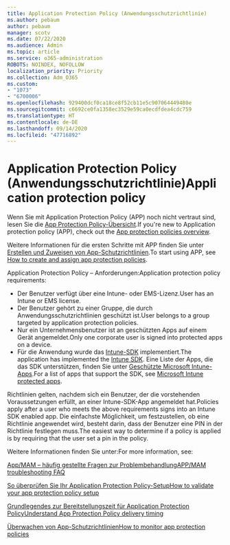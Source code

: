 ```yaml
---
title: Application Protection Policy (Anwendungsschutzrichtlinie)
ms.author: pebaum
author: pebaum
manager: scotv
ms.date: 07/22/2020
ms.audience: Admin
ms.topic: article
ms.service: o365-administration
ROBOTS: NOINDEX, NOFOLLOW
localization_priority: Priority
ms.collection: Adm_O365
ms.custom:
- "1073"
- "6700006"
ms.openlocfilehash: 929400dcf0ca18ce8f52cb11e5c907064449480e
ms.sourcegitcommit: c6692ce0fa1358ec3529e59ca0ecdfdea4cdc759
ms.translationtype: HT
ms.contentlocale: de-DE
ms.lasthandoff: 09/14/2020
ms.locfileid: "47716892"
---
```

# <a name="application-protection-policy"></a><span data-ttu-id="46b63-102">Application Protection Policy (Anwendungsschutzrichtlinie)</span><span class="sxs-lookup"><span data-stu-id="46b63-102">Application protection policy</span></span>

<span data-ttu-id="46b63-103">Wenn Sie mit Application Protection Policy (APP) noch nicht vertraut sind, lesen Sie die [App Protection Policy-Übersicht](https://docs.microsoft.com/intune/apps/app-protection-policy).</span><span class="sxs-lookup"><span data-stu-id="46b63-103">If you're new to Application protection policy (APP), check out the [App protection policies overview](https://docs.microsoft.com/intune/apps/app-protection-policy).</span></span>

<span data-ttu-id="46b63-104">Weitere Informationen für die ersten Schritte mit APP finden Sie unter [Erstellen und Zuweisen von App-Schutzrichtlinien](https://docs.microsoft.com/intune/app-protection-policies).</span><span class="sxs-lookup"><span data-stu-id="46b63-104">To start using APP, see [How to create and assign app protection policies](https://docs.microsoft.com/intune/app-protection-policies).</span></span>

<span data-ttu-id="46b63-105">Application Protection Policy – Anforderungen:</span><span class="sxs-lookup"><span data-stu-id="46b63-105">Application protection policy requirements:</span></span>

- <span data-ttu-id="46b63-106">Der Benutzer verfügt über eine Intune- oder EMS-Lizenz.</span><span class="sxs-lookup"><span data-stu-id="46b63-106">User has an Intune or EMS license.</span></span>
- <span data-ttu-id="46b63-107">Der Benutzer gehört zu einer Gruppe, die durch Anwendungsschutzrichtlinien geschützt ist.</span><span class="sxs-lookup"><span data-stu-id="46b63-107">User belongs to a group targeted by application protection policies.</span></span>
- <span data-ttu-id="46b63-108">Nur ein Unternehmensbenutzer ist an geschützten Apps auf einem Gerät angemeldet.</span><span class="sxs-lookup"><span data-stu-id="46b63-108">Only one corporate user is signed into protected apps on a device.</span></span>
- <span data-ttu-id="46b63-109">Für die Anwendung wurde das [Intune-SDK](https://docs.microsoft.com/intune/app-sdk-get-started) implementiert.</span><span class="sxs-lookup"><span data-stu-id="46b63-109">The application has implemented the [Intune SDK](https://docs.microsoft.com/intune/app-sdk-get-started).</span></span> <span data-ttu-id="46b63-110">Eine Liste der Apps, die das SDK unterstützen, finden Sie unter [Geschützte Microsoft Intune-Apps](https://docs.microsoft.com/intune/apps-supported-intune-apps).</span><span class="sxs-lookup"><span data-stu-id="46b63-110">For a list of apps that support the SDK, see [Microsoft Intune protected apps](https://docs.microsoft.com/intune/apps-supported-intune-apps).</span></span>

<span data-ttu-id="46b63-111">Richtlinien gelten, nachdem sich ein Benutzer, der die vorstehenden Voraussetzungen erfüllt, an einer Intune-SDK-App angemeldet hat.</span><span class="sxs-lookup"><span data-stu-id="46b63-111">Policies apply after a user who meets the above requirements signs into an Intune SDK enabled app.</span></span> <span data-ttu-id="46b63-112">Die einfachste Möglichkeit, um festzustellen, ob eine Richtlinie angewendet wird, besteht darin, dass der Benutzer eine PIN in der Richtlinie festlegen muss.</span><span class="sxs-lookup"><span data-stu-id="46b63-112">The easiest way to determine if a policy is applied is by requiring that the user set a pin in the policy.</span></span> 

<span data-ttu-id="46b63-113">Weitere Informationen finden Sie unter:</span><span class="sxs-lookup"><span data-stu-id="46b63-113">For more information, see:</span></span>

[<span data-ttu-id="46b63-114">App/MAM – häufig gestellte Fragen zur Problembehandlung</span><span class="sxs-lookup"><span data-stu-id="46b63-114">APP/MAM troubleshooting FAQ</span></span>](https://docs.microsoft.com/intune/apps/troubleshoot-mam)  

[<span data-ttu-id="46b63-115">So überprüfen Sie Ihr Application Protection Policy-Setup</span><span class="sxs-lookup"><span data-stu-id="46b63-115">How to validate your app protection policy setup</span></span>](https://docs.microsoft.com/intune/app-protection-policies-validate)

[<span data-ttu-id="46b63-116">Grundlegendes zur Bereitstellungszeit für Application Protection Policy</span><span class="sxs-lookup"><span data-stu-id="46b63-116">Understand App Protection Policy delivery timing</span></span>](https://docs.microsoft.com/intune/app-protection-policy-delivery)  

[<span data-ttu-id="46b63-117">Überwachen von App-Schutzrichtlinien</span><span class="sxs-lookup"><span data-stu-id="46b63-117">How to monitor app protection policies</span></span>](https://docs.microsoft.com/intune/app-protection-policies-monitor)